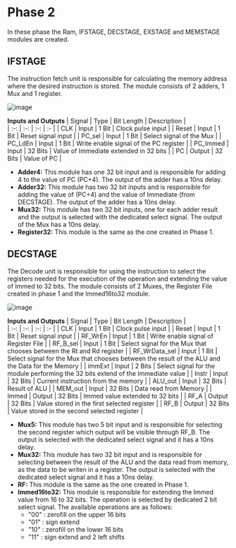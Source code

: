 # Phase 2

In these phase the Ram, IFSTAGE, DECSTAGE, EXSTAGE and MEMSTAGE modules are created.

## IFSTAGE 
The instruction fetch unit is responsible for calculating the memory address where the desired instruction is stored. The module consists of 2 adders, 1 Mux and 1 register.

![image](https://user-images.githubusercontent.com/56675566/168852709-897d5557-9144-400f-a023-e5dc68ab4610.png)

**Inputs and Outputs**
| Signal    |  Type  | Bit Length |  Description                                     |   
|  :-:      |  :-:   |     :-:  	|        :-  	                                     | 
|  CLK      | Input  |    1 Bit   | Clock pulse input                                |
|  Reset    | Input  |    1 Bit   | Reset signal input                               |
|  PC_sel   | Input  |    1 Bit   | Select signal of the Mux                         |
|  PC_LdEn  | Input  |    1 Bit   | Write enable signal of the PC register           |
|  PC_Immed | Input  |   32 Bits  | Value of Immediate extended in 32 bits           |
|  PC 	    | Output |   32 Bits  | Value of PC                                      |

- **Adder4:** This module has one 32 bit input and is responsible for adding 4 to the value of PC (PC+4). The output of the adder has a 10ns delay.
- **Adder32:** This module has two 32 bit inputs and is responsible for adding the value of (PC+4) and the value of Immediate (from DECSTAGE). The output of the adder has a 10ns delay.
- **Mux32:** This module has two 32 bit inputs, one for each adder result and the output is selected with the dedicated select signal. The output of the Mux has a 10ns delay.
- **Register32:** This module is the same as the one created in Phase 1.

## DECSTAGE 
The Decode unit is responsible for using the instruction to select the registers needed for the execution of the operation and extending the value of Immed to 32 bits. The module consists of 2 Muxes, the Register File created in phase 1 and the Immed16to32 module.

![image](https://user-images.githubusercontent.com/56675566/168861593-ae8c244b-a304-40b4-8ac2-b1f9c66b7e10.png)

**Inputs and Outputs**
| Signal         |  Type  | Bit Length |  Description                                                                                     |   
|  :-:           |  :-:   |     :-:  	|        :-  	                                                                                      | 
|  CLK           | Input  |    1 Bit   | Clock pulse input                                                                                |
|  Reset         | Input  |    1 Bit   | Reset signal input                                                                               |
|  RF_WrEn       | Input  |    1 Bit   | Write enable signal of Register File                                                             |
|  RF_B_sel      | Input  |    1 Bit   | Select signal for the Mux that chooses between the Rt and Rd register                            |
|  RF_WrData_sel | Input  |    1 Bit   | Select signal for the Mux that chooses between the result of the ALU and the Data for the Memory |
|  immExt        | Input  |    2 Bits  | Select signal for the module performing the 32 bits extend of the Immediate value                |
|  Instr         | Input  |   32 Bits  | Current instruction from the memory                                                              |
|  ALU_out       | Input  |   32 Bits  | Result of ALU                                                                                    |
|  MEM_out 			 | Input  |   32 Bits  | Data read from Memory                                                                            |
|  Immed 	       | Output |   32 Bits  | Immed value extended to 32 bits                                                                  |
|  RF_A 	       | Output |   32 Bits  | Value stored in the first selected register                                                      |
|  RF_B	         | Output |   32 Bits  | Value stored in the second selected register                                                     |

- **Mux5:** This module has two 5 bit input and is responsible for selecting the second register which output will be visible through RF_B. The output is selected with the dedicated select signal and it has a 10ns delay.
- **Mux32:** This module has two 32 bit input and is responsible for selecting between the result of the ALU and the data read from memory, as the data to be writen in a register. The output is selected with the dedicated select signal and it has a 10ns delay.
- **RF:** This module is the same as the one created in Phase 1.
- **Immed16to32:** This module is responsible for extending the Immed value from 16 to 32 bits. The operation is selected by dedicated 2 bit select signal. The available operations are as follows:
  - "00" : zerofill on the upper 16 bits
  - "01" : sign extend 
  - "10" : zerofill on the lower 16 bits
  - "11" : sign extend and 2 left shifts
